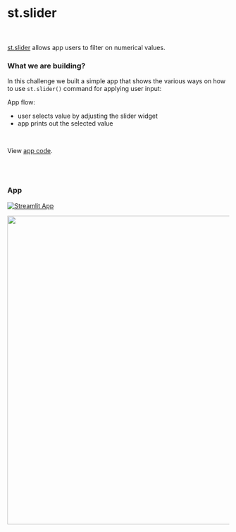 # st.slider <br><br/>

[st.slider](https://docs.streamlit.io/library/api-reference/widgets/st.slider) allows app users to filter on numerical values. <br/>

### What we are building?

In this challenge we built a simple app that shows the various ways on how to use `st.slider()` command for applying user input:

App flow:

- user selects value by adjusting the slider widget
- app prints out the selected value
<br/>

View [app code](https://github.com/mBohunickaCharles/30DaysofStreamlit/blob/master/Day_8/slider_app.py).

<br><br/>

### App
[![Streamlit App](https://static.streamlit.io/badges/streamlit_badge_white.svg)](https://mbohunickacharles-30daysofstreamlit-day-8slider-app-vzjp4m.streamlit.app/)

<p align="center">
<img width="700em" src="https://github.com/mBohunickaCharles/30DaysofStreamlit/blob/master/Day_8/slider.gif" align = "center"/>
</p>
